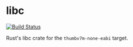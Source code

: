 # libc
[![Build Status](https://travis-ci.org/RustyGecko/rust-libc.svg)](https://travis-ci.org/RustyGecko/rust-libc)

Rust's libc crate for the `thumbv7m-none-eabi` target.
